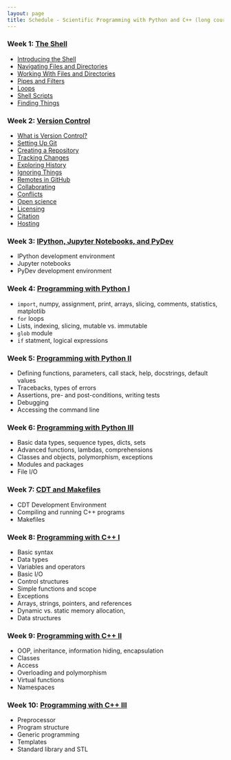 ```yaml
---
layout: page
title: Schedule - Scientific Programming with Python and C++ (long course)
---
```


### Week 1: [The Shell](http://swcarpentry.github.io/shell-novice)

* [Introducing the Shell](http://swcarpentry.github.io/shell-novice/01-intro/)
* [Navigating Files and Directories](http://swcarpentry.github.io/shell-novice/02-filedir/)
* [Working With Files and Directories](http://swcarpentry.github.io/shell-novice/03-create/)
* [Pipes and Filters](http://swcarpentry.github.io/shell-novice/04-pipefilter/)
* [Loops](http://swcarpentry.github.io/shell-novice/05-loop/)
* [Shell Scripts](http://swcarpentry.github.io/shell-novice/06-script/)
* [Finding Things](http://swcarpentry.github.io/shell-novice/07-find/)

### Week 2: [Version Control](http://swcarpentry.github.io/shell-novice)

* [What is Version Control?](http://swcarpentry.github.io/git-novice/01-basics/)
* [Setting Up Git](http://swcarpentry.github.io/git-novice/02-setup/)
* [Creating a Repository](http://swcarpentry.github.io/git-novice/03-create/)
* [Tracking Changes](http://swcarpentry.github.io/git-novice/04-changes/)
* [Exploring History](http://swcarpentry.github.io/git-novice/05-history/)
* [Ignoring Things](http://swcarpentry.github.io/git-novice/06-ignore/)
* [Remotes in GitHub](http://swcarpentry.github.io/git-novice/07-github/)
* [Collaborating](http://swcarpentry.github.io/git-novice/08-collab/)
* [Conflicts](http://swcarpentry.github.io/git-novice/09-conflict/)
* [Open science](http://swcarpentry.github.io/git-novice/10-open/)
* [Licensing](http://swcarpentry.github.io/git-novice/11-licensing/)
* [Citation](http://swcarpentry.github.io/git-novice/12-citation/)
* [Hosting](http://swcarpentry.github.io/git-novice/13-hosting/)

### Week 3: [IPython, Jupyter Notebooks, and PyDev]()

* IPython development environment
* Jupyter notebooks
* PyDev development environment

### Week 4: [Programming with Python I](http://swcarpentry.github.io/python-novice-inflammation)

* `import`, numpy, assignment, print, arrays, slicing, comments, statistics, matplotlib
* `for` loops
* Lists, indexing, slicing, mutable vs. immutable
* `glob` module
* `if` statment, logical expressions

### Week 5: [Programming with Python II](http://swcarpentry.github.io/python-novice-inflammation)

* Defining functions, parameters, call stack, help, docstrings, default values
* Tracebacks, types of errors
* Assertions, pre- and post-conditions, writing tests
* Debugging
* Accessing the command line

### Week 6: [Programming with Python III]()

* Basic data types, sequence types, dicts, sets
* Advanced functions, lambdas, comprehensions
* Classes and objects, polymorphism, exceptions
* Modules and packages
* File I/O

### Week 7: [CDT and Makefiles]()

* CDT Development Environment
* Compiling and running C++ programs
* Makefiles

### Week 8: [Programming with C++ I]()

* Basic syntax
* Data types
* Variables and operators
* Basic I/O
* Control structures
* Simple functions and scope
* Exceptions
* Arrays, strings, pointers, and references
* Dynamic vs. static memory allocation, 
* Data structures

### Week 9: [Programming with C++ II]()

* OOP, inheritance, information hiding, encapsulation
* Classes
* Access
* Overloading and polymorphism
* Virtual functions
* Namespaces

### Week 10: [Programming with C++ III]()

* Preprocessor
* Program structure
* Generic programming
* Templates
* Standard library and STL
